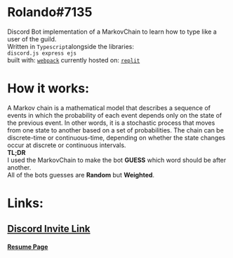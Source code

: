 # Rolando#7135
Discord Bot implementation of a MarkovChain to learn how to type like a user of the guild.<br>
Written in
`Typescript`alongside the libraries:<br>
`discord.js express ejs`<br>
built with:
[`webpack`](https://webpack.js.org)
currently hosted on:
[`replit`](https://replit.com)
# How it works:
A Markov chain is a mathematical model that describes a sequence of events in which the probability of each event depends only on the state of the previous event. In other words, it is a stochastic process that moves from one state to another based on a set of probabilities. The chain can be discrete-time or continuous-time, depending on whether the state changes occur at discrete or continuous intervals.<br>
**TL;DR**<br>
I used the MarkovChain to make the bot **GUESS** which word should be after another.<br>
All of the bots guesses are **Random** but **Weighted**. 

# Links:
## [Discord Invite Link](https://discord.com/api/oauth2/authorize?client_id=1100311970428756039&permissions=8&scope=bot)

#### [Resume Page](https://rolando.ljs360d.repl.co)





